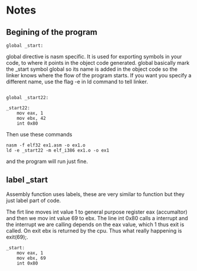 # Notes

## Begining of the program

```
global _start:
````

global directive is nasm specific. It is used for exporting symbols in your code, to where it points in the object code generated.
global basically mark the _start symbol global so its name is added in the object code so the linker knows where the flow of the program starts. If you want you specify a different name, use the flag -e in ld command to tell linker.

```

global _start22:

_start22:
	mov eax, 1
	mov ebx, 42
	int 0x80

```

Then use these commands

```
nasm -f elf32 ex1.asm -o ex1.o
ld -e _start22 -m elf_i386 ex1.o -o ex1
```
and the program will run just fine.

## label _start

Assembly function uses labels, these are very similar to function but they just label part of code.

The firt line moves int value 1 to general purpose register eax (accumaltor) and then we mov int value 69 to ebx. The line int 0x80 calls a interrupt and the interrupt we are calling depends on the eax value, which 1 thus exit is called. On exit ebx is returned by the cpu. Thus what really happening is exit(69);.

```
_start:
	mov eax, 1
	mov ebx, 69
	int 0x80
```
